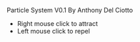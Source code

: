 Particle System V0.1
By Anthony Del Ciotto

- Right mouse click to attract
- Left mouse click to repel
